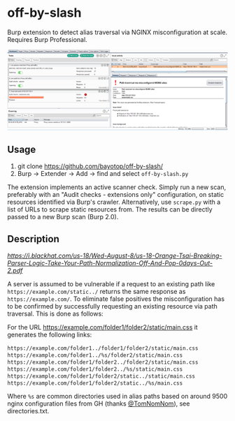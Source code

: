 # off-by-slash
Burp extension to detect alias traversal via NGINX misconfiguration at scale. Requires Burp Professional.

![Issue](issue.png?raw=true "off-by-slash in Burp 2.0")

## Usage

1. git clone https://github.com/bayotop/off-by-slash/
2. Burp -> Extender -> Add -> find and select `off-by-slash.py`

The extension implements an active scanner check. Simply run a new scan, preferably with an "Audit checks - extensions only" configuration, on static resources identified via Burp's crawler. Alternatively, use `scrape.py` with a list of URLs to scrape static resources from. The results can be directly passed to a new Burp scan (Burp 2.0).

## Description

*https://i.blackhat.com/us-18/Wed-August-8/us-18-Orange-Tsai-Breaking-Parser-Logic-Take-Your-Path-Normalization-Off-And-Pop-0days-Out-2.pdf*

A server is assumed to be vulnerable if a request to an existing path like `https://example.com/static../` returns the same response as `https://example.com/`. To eliminate false positives the misconfiguration has to be confirmed by successfully requesting an existing resource via path traversal. This is done as follows:

For the URL https://example.com/folder1/folder2/static/main.css it generates the following links:

```
https://example.com/folder1../folder1/folder2/static/main.css
https://example.com/folder1../%s/folder2/static/main.css
https://example.com/folder1/folder2../folder2/static/main.css
https://example.com/folder1/folder2../%s/static/main.css
https://example.com/folder1/folder2/static../static/main.css
https://example.com/folder1/folder2/static../%s/main.css
```

Where `%s` are common directories used in alias paths based on around 9500 nginx configuration files from GH (thanks [@TomNomNom](https://twitter.com/TomNomNom)), see directories.txt.
